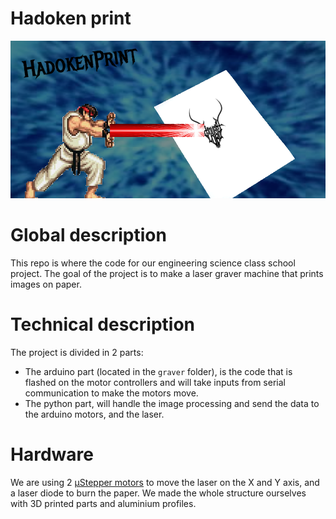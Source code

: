 # Hadoken print 

![shity image](./imgs/the_document.png)

# Global description
This repo is where the code for our engineering science class school project.
The goal of the project is to make a laser graver machine that prints images on paper.

# Technical description
The project is divided in 2 parts:
- The arduino part (located in the `graver` folder), is the code that is flashed on the motor controllers and will take inputs from serial communication to make the motors move.
- The python part, will handle the image processing and send the data to the arduino motors, and the laser.

# Hardware
We are using 2 [µStepper motors](https://www.ustepper.com/what-is-ustepper/) to move the laser on the X and Y axis, and a laser diode to burn the paper.
We made the whole structure ourselves with 3D printed parts and aluminium profiles.
